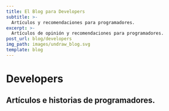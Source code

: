 ```yaml
---
title: El Blog para Developers
subtitle: >-
  Artículos y recomendaciones para programadores.
excerpt: >-
  Artículos de opinión y recomendaciones para programadores.
post_url: blog/developers
img_path: images/undraw_blog.svg
template: blog
---
```


# Developers

## Artículos e historias de programadores.
